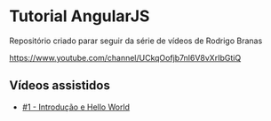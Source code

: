 # Tutorial AngularJS

Repositório criado parar seguir da série de vídeos de Rodrigo Branas

https://www.youtube.com/channel/UCkqOofjb7nl6V8vXrIbGtiQ


## Vídeos assistidos

- [#1 - Introdução e Hello World](https://youtu.be/_y7rKxqPoyg)

